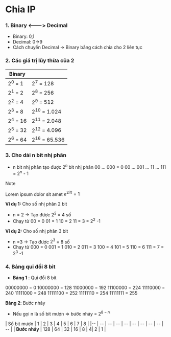 # Chia IP 

### 1. Binary <---> Decimal
- Binary: 0,1
- Decimal: 0->9
- Cách chuyển Decimal -> Binary bằng cách chia cho 2 liên tục 

### 2. Các giá trị lũy thừa của 2

| Binary     |                   |
|------------|-------------------|
| $2^0$ = 1  | $2^7$ = 128       |
| $2^1$ = 2  | $2^8$ = 256       |
| $2^2$ = 4  | $2^9$ = 512       |
| $2^3$ = 8  | $2^{10}$ = 1.024  |
| $2^4$ = 16 | $2^{11}$ = 2.048  |
| $2^5$ = 32 | $2^{12}$ = 4.096  |
| $2^6$ = 64 | $2^{16}$ = 65.536 |

### 3. Cho dải n bit nhị phân
- n bit nhị phân tạo được $2^n$ bit nhị phân
00 ... 000 = 0
00 ... 001
...
11 ... 111 = $2^n$ - 1

> [!note] 
> Lorem ipsum dolor sit amet $e^{2i\pi} = 1$

**Ví dụ 1:** Cho số nhị phân 2 bit
- n = 2 -> Tạo được $2^2$ = 4 số
- Chạy từ
00 = 0
01 = 1
10 = 2
11 = 3 = $2^2$ -1 

**Ví dụ 2:** Cho số nhị phân 3 bit
- n =3 -> Tạo được $2^3$ = 8 số
- Chạy từ
000 = 0 
001 = 1
010 = 2
011 = 3
100 = 4
101 = 5
110 = 6
111 = 7 = $2^3$ -1 

### 4. Bảng qui đổi 8 bit
- **Bảng 1** : Qui đổi 8 bít

00000000 = 0
10000000 = 128
11000000 = 192
11100000 = 224 
11110000 = 240
11111000 = 248
11111100 = 252
11111110 = 254
11111111 = 255

**Bảng 2**: Bước nhảy
- Nếu gọi n là số bit mượn => bước nhảy = $2^{8-n}$

| Số bit mượn | 1 | 2 | 3 | 4 | 5 | 6 | 7 | 8 |
|-- | -- | -- | -- | -- | -- | -- | -- | -- | -- |
| **Bước nhảy** | 128 | 64 | 32 | 16 | 8 | 4| 2 | 1 |
